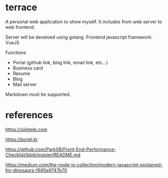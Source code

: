 # terrace
A personal web application to show myself. It includes from web server to web frontend.

Server will be develoed using golang.
Frontend javascript framework: VueJS

Functions
 - Portal (github link, blog link, email link, etc...)
 - Business card
 - Resume
 - Blog
 - Mail server
 
 Markdown must be supported.

# references

https://siiimple.com

https://koriel.kr

https://github.com/ParkSB/Front-End-Performance-Checklist/blob/master/README.md

https://medium.com/the-node-js-collection/modern-javascript-explained-for-dinosaurs-f695e9747b70

